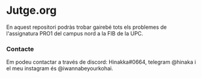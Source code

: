 # Jutge.org
En aquest repositori podràs trobar gairebé tots els problemes de l'assignatura PRO1 del campus nord a la FIB de la UPC.
### Contacte
Em podeu contactar a través de discord: Hinakka#0664, telegram @hinaka i el meu instagram és @iwannabeyourkohai.
